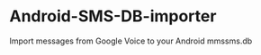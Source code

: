 Android-SMS-DB-importer
=======================

Import messages from Google Voice to your Android mmssms.db